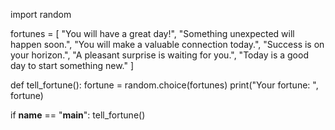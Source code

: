 import random

fortunes = [
    "You will have a great day!",
    "Something unexpected will happen soon.",
    "You will make a valuable connection today.",
    "Success is on your horizon.",
    "A pleasant surprise is waiting for you.",
    "Today is a good day to start something new."
]

def tell_fortune():
    fortune = random.choice(fortunes)
    print("Your fortune: ", fortune)

if __name__ == "__main__":
    tell_fortune()

